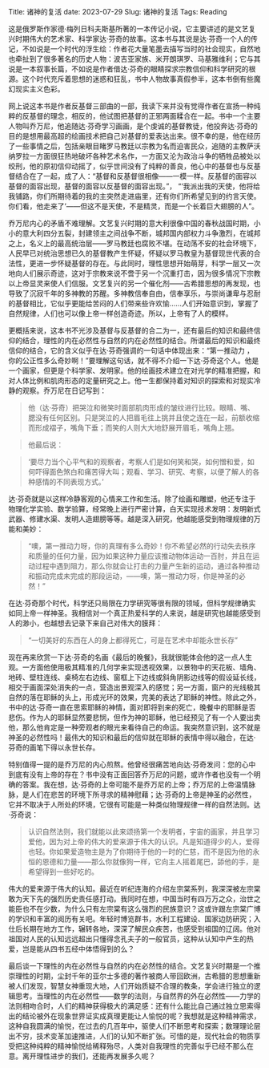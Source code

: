 Title: 诸神的复活
date: 2023-07-29
Slug: 诸神的复活
Tags: Reading



这是俄罗斯作家德·梅列日科夫斯基所著的一本传记小说，它主要讲述的是文艺复兴时期伟大的艺术家、科学家达·芬奇的故事。这本书与其说是达·芬奇一个人的传记，不如说是一个时代的浮生绘：作者花大量笔墨去描写当时的社会现实，自然地也牵扯到了很多著名的历史人物：波吉亚家族、米开朗琪罗、马基雅维利；它与其说是一本叙事长篇，不如说是作者借达·芬奇的眼睛探求宗教信仰和科学研究的根源。这个时代充斥着思想的迷惑和狂乱，书中人物故事真假参半，这本书倒有些魔幻现实主义色彩。


网上说这本书是作者反基督三部曲的一部，我读下来并没有觉得作者在宣扬一种纯粹的反基督的理念，相反的，他试图把基督的正邪两面糅合在一起。书中一个主要人物叫乔万尼，他追随达·芬奇学习画画，是个虔诚的基督教徒，他投奔达·芬奇的目的是想用最高超的绘画技术把自己对基督的爱表达出来。很不幸的是，他在经历了一些事情之后，包括亲眼目睹罗马教廷以宗教为名而迫害民众，追随的主教萨沃纳罗拉一方面很狂热地破坏各种艺术名作，一方面又沦为政治斗争的牺牲品被处以绞刑，他的原初信仰动摇了，似乎世间没有了纯粹的善良，他心中的基督也与反基督结合在了一起，成了人：“基督和反基督很相像——一模一样。反基督的面容以基督的面容出现，基督的面容以反基督的面容出现。”， “‘我派出我的天使，他将给我铺路，你们所期待着的我的主突然走进庙里，还有你们所希望见到的约言天使。你们看，他走来了’——但这不是天使，不是精灵，而是一个长着巨大翅膀的人”。


乔万尼内心的矛盾不难理解。文艺复兴时期的意大利很像中国的春秋战国时期，小小的意大利四分五裂，封建领主之间战争不断，城邦国内部权力斗争激烈，在城邦之上，名义上的最高统治层——罗马教廷也腐败不堪。在动荡不安的社会环境下，人民早已对统治思想已久的基督教产生怀疑，怀疑以罗马教皇为基督现世代表的合法性，更进一步怀疑基督的存在。与此同时，理性思想开始萌芽，科学一层又一次地向人们展示奇迹，这对于宗教来说不啻于另一个沉重打击，因为很多情况下宗教以上帝显灵来使人们信服。文艺复兴的另一个催化剂——古希腊思想的再发现，也导致了沉寂千年的多神教的苏醒。多神教信奉自由，信奉享乐，与崇尚谦卑与忍耐的基督相比，它似乎更能给苦闷的人们带来些许欢愉……人们开始意识到，掌握了自然规律，人们也可以像上帝一样创造奇迹。所以，上帝有了人的模样。


更概括来说，这本书不光涉及基督与反基督的合二为一，还有最后的知识和最终信仰的结合，理性的内在必然性与自然的内在必然性的结合。所谓最后的知识和最终信仰的结合，它的含义似乎在达·芬奇强调的一句话中体现出来：“第一推动力 ，你的公正性多么奇妙啊！”要理解这句话，就不得不介绍一下达·芬奇这个人。他是一个画家，但更是个科学家、发明家。他的绘画技术建立在对光学的精准把握，和对人体比例和肌肉形态的定量研究之上。他一生都保持着对知识的探索和对现实冷静的观察。乔万尼在日记写到：

> 他（达·芬奇）把哭泣和微笑时面部肌肉形成的皱纹进行比较。眼睛、嘴、腮没有任何区别。只是哭泣的人把眉毛往上挑并且使之连在一起，前额收缩而形成褶子，嘴角下垂；而笑的人则大大地舒展开眉毛，嘴角上翘。

> 他最后说：

> ‘要尽力当个心平气和的观察者，考察人们是如何笑和哭，如何憎和爱，如何吓得面色煞白和痛苦得大叫；观看、学习、研究、考察，以便了解人的各种感情的不同表现方式。’


达·芬奇就是以这样冷静客观的心情来工作和生活。除了绘画和雕塑，他还专注于物理化学实验、数学验算，经常晚上进行严密计算，白天实现技术发明：发明新式武器、修建水渠、发明人造翅膀等等。越是深入研究，他越能感受到物理规律的万能和美妙：

> “噢，第一推动力呀，你的真理有多么奇妙！你不希望必然的行动失去秩序和质量的任何力量，因为如果这种力量应该推动物体运动一百肘，并且在运动过程中遇到阻力，那么你就会让打击的力量产生新的运动，通过各种推动和振动完成未完成的那段运动，——噢，第一推动力呀，你是神圣的必然！”


在达·芬奇那个时代，科学还只局限在力学研究等很有限的领域，但科学规律确实如同上帝一样神圣。我相信对一个真正热爱科学的人来说，越是研究也越能感受到人的渺小，也越想去记录下来自己对伟大的膜拜：

> “一切美好的东西在人的身上都得死亡，可是在艺术中却能永世长存”


现在再来欣赏一下达·芬奇的名画《最后的晚餐》，我就很能体会他的这一点人生观。一方面他使用极其精准的几何学来实现透视效果，以景物中的天花板、墙角、地砖、壁柱连线、桌椅左右边线、窗框上下边线或斜角阴影边线等的假设延长线，相交于画面深处消失的一点，营造出景观深入的感觉；另一方面，窗户的光线极其自然的落在耶稣的头上，形成光环的效果，完美的表达了耶稣的神性。除此之外，书中的达·芬奇一直在思索耶稣的神情，面对即将到来的死亡，晚餐中的耶稣是否悲伤。作为人的耶稣显然要悲悯，但作为神的耶稣，他已经预见了有一个人要出卖他，那么他肯定是一种旁观者的眼光来看待自己的命运。我突然意识到，这不就是神圣的必然性吗！最伟大的知识和最后的信仰就在耶稣的表情中得以融合，在达·芬奇的画笔下得以永世长存。


特别值得一提的是乔万尼的内心煎熬。他曾经很痛苦地向达·芬奇发问：您的心中到底有没有上帝的存在？书中没有正面回答乔万尼的问题，或许作者也没有一个明确的答案。我在想，达·芬奇的上帝可能不是乔万尼的上帝；乔万尼的上帝温情脉脉，是人们在悲苦的环境下所寻求的精神慰藉；达·芬奇的上帝是神圣的必然性，它并不取决于人所处的环境，它很有可能是一种类似物理规律一样的自然法则。达·芬奇说：

> 认识自然法则，我们就能以此来颂扬第一个发明者，宇宙的画家，并且学习爱他，因为对上帝的伟大的爱来源于伟大的认识。凡是知道得少的人，爱得也轻。你如果爱造物主是为了你期待于他的一时的仁慈，而不是因为他的永恒的恩德和力量——那么你就像狗一样，它向主人摇着尾巴，舔他的手，是希望得到一些好吃的。


伟大的爱来源于伟大的认知。最近在听纪连海的介绍左宗棠系列，我深深被左宗棠敢为天下先的强烈历史责任感打动。我同时在想，中国当时有四万万之众，治世之能臣也不在少数，为什么只有左宗棠有这么强烈的民族意识？这或许跟左宗棠广博的学识和丰富的阅历有关吧。年轻时博览群书，水利工程建设、国家边防研究；入仕后长期在地方工作，辗转各地，深深了解民众疾苦，也感受到祖国的辽阔。他对祖国对人民的认知远远超出只懂得念孔夫子的一般官员，这种从认知中产生的热爱，岂是能从四书五经中体悟得到的么？


最后谈一下理性的内在必然性与自然的内在必然性的结合。文艺复兴时期是一个推崇理性的时期，尘封千年的亚尔士多德的著作被商人带回欧洲，古希腊的思想重新被人们发现，智慧女神重现大地，人们开始质疑不合理的教条，学会进行独立的逻辑思考。当理性的内在必然性——数学的法则，与自然界的外在必然性——力学的法则相吻合时，人们的精神获得极大的满足感：还有什么能比自己通过独立思索得出的结论被外在现象世界证实成真理更能让人愉悦的呢？我想就是这种精神需求，这种自我圆满的愉悦，在过去的几百年中，驱使人们不断思考和探索；数理理论层出不穷，技术变革加速推进，人们的认知不断扩张。可惜的是，现代社会的物质享受把这种纯粹的精神愉悦给稀释殆尽，人类对自我理性的完善似乎已经不那么在意。离开理性进步的我们，还能再发展多久呢？